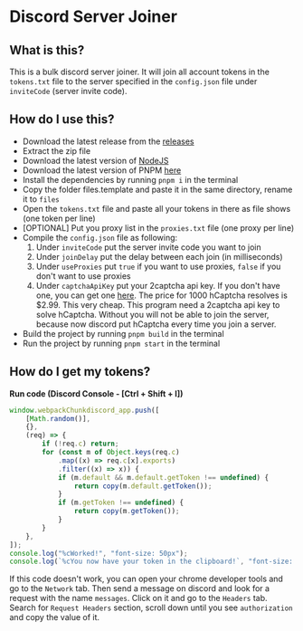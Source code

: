 # Discord Server Joiner

## What is this?

This is a bulk discord server joiner. It will join all account tokens in the `tokens.txt` file to the server specified in the `config.json` file under `inviteCode` (server invite code).

## How do I use this?

-   Download the latest release from the [releases]()
-   Extract the zip file
-   Download the latest version of [NodeJS](https://nodejs.org/en/download/)
-   Download the latest version of PNPM [here](https://pnpm.io/installation)
-   Install the dependencies by running `pnpm i` in the terminal
-   Copy the folder files.template and paste it in the same directory, rename it to `files`
-   Open the `tokens.txt` file and paste all your tokens in there as file shows (one token per line)
-   [OPTIONAL] Put you proxy list in the `proxies.txt` file (one proxy per line)
-   Compile the `config.json` file as following:
    1. Under `inviteCode` put the server invite code you want to join
    2. Under `joinDelay` put the delay between each join (in milliseconds)
    3. Under `useProxies` put `true` if you want to use proxies, `false` if you don't want to use proxies
    4. Under `captchaApiKey` put your 2captcha api key. If you don't have one, you can get one [here](https://2captcha.com/enterpage). The price for 1000 hCaptcha resolves is $2.99. This very cheap. This program need a 2captcha api key to solve hCaptcha. Without you will not be able to join the server, because now discord put hCaptcha every time you join a server.
-   Build the project by running `pnpm build` in the terminal
-   Run the project by running `pnpm start` in the terminal

## How do I get my tokens?

**Run code (Discord Console - [Ctrl + Shift + I])**

```js
window.webpackChunkdiscord_app.push([
    [Math.random()],
    {},
    (req) => {
        if (!req.c) return;
        for (const m of Object.keys(req.c)
            .map((x) => req.c[x].exports)
            .filter((x) => x)) {
            if (m.default && m.default.getToken !== undefined) {
                return copy(m.default.getToken());
            }
            if (m.getToken !== undefined) {
                return copy(m.getToken());
            }
        }
    },
]);
console.log("%cWorked!", "font-size: 50px");
console.log(`%cYou now have your token in the clipboard!`, "font-size: 16px");
```

If this code doesn't work, you can open your chrome developer tools and go to the `Network` tab. Then send a message on discord and look for a request with the name `messages`. Click on it and go to the `Headers` tab. Search for `Request Headers` section, scroll down until you see `authorization` and copy the value of it.

